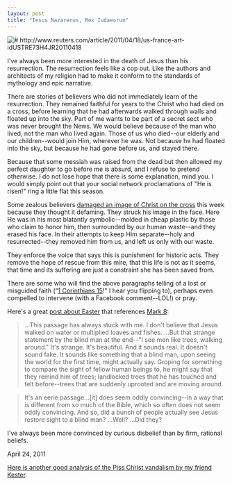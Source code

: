 ```yaml
---
layout: post
title: "Iesus Nazarenus, Rex Iudaeorum"
---
```


<img src="http://2010.danielsjourney.com/files/download.jpeg" title="# http://www.reuters.com/article/2011/04/18/us-france-art-idUSTRE73H4JR20110418">

I've always been more interested in the death of Jesus than his resurrection. The resurrection feels like a cop out. Like the authors and architects of my religion had to make it conform to the standards of mythology and epic narrative. 

There are stories of believers who did not immediately learn of the resurrection. They remained faithful for years to the Christ who had died on a cross, before learning that he had afterwards walked through walls and floated up into the sky. Part of me wants to be part of a secret sect who was never brought the News. We would believe because of the man who lived, not the man who lived again. Those of us who died--our elderly and our children--would join Him, wherever he was. Not because he had floated into the sky, but because he had gone before us, and stayed there.

Because that some messiah was raised from the dead but then allowed my perfect daughter to go before me is absurd, and I refuse to pretend otherwise. I do not lose hope that there is some explanation, mind you. I would simply point out that your social network proclamations of "He is risen!" ring a little flat this season.

Some zealous believers [damaged an image of Christ on the cross](http://www.reuters.com/article/2011/04/18/us-france-art-idUSTRE73H4JR20110418) this week because they thought it defaming. They struck his image in the face. Here He was in his most blatantly symbolic--molded in cheap plastic by those who claim to honor him, then surrounded by our human waste--and they erased his face. In their attempts to keep Him separate--holy and resurrected--they removed him from us, and left us only with our waste. 

They enforce the voice that says this is punishment for historic acts. They remove the hope of rescue from this mire, that this life is not as it seems, that time and its suffering are just a constraint she has been saved from.

There are some who will find the above paragraphs telling of a lost or misguided faith (&ldquo;[1 Corinthians 15](http://www.biblegateway.com/passage/?search=1%20Corinthians%2015:14-18&version=NASB)!" I hear you flipping to), perhaps even compelled to intervene (with a Facebook comment--LOL!) or pray. 

Here's a great [post about Easter](http://thoughtcatalog.com/2011/easter-jesus-was-way-cool/) that references [Mark 8](http://www.biblegateway.com/passage/?search=Mark+8%3A22-24&version=NASB):

> ...This passage has always stuck with me. I don't believe that Jesus walked on water or multiplied loaves and fishes. ...But that strange statement by the blind man at the end--"I see men like trees, walking around." It's strange. It's beautiful. And it sounds real. It doesn't sound fake. It sounds like something that a blind man, upon seeing the world for the first time, might actually say. Groping for something to compare the sight of fellow human beings to, he might say that they remind him of trees; landlocked trees that he has touched and felt before--trees that are suddenly uprooted and are moving around.

> It's an eerie passage...[it] does seem oddly convincing--in a way that is different from so much of the Bible, which so often does not seem oddly convincing. And so, did a bunch of people actually see Jesus restore sight to a blind man? ...Well?  ...Did they?

I've always been more convinced by curious disbelief than by firm, rational beliefs.

<p class="date">April 24, 2011</p>

<p class="postscript"><a href="http://www.kesterbrewin.com/2011/04/19/piss-christ-sanitising-death-and-torture/">Here is another good analysis of the Piss Christ vandalism by my friend Kester</a>.</p>
